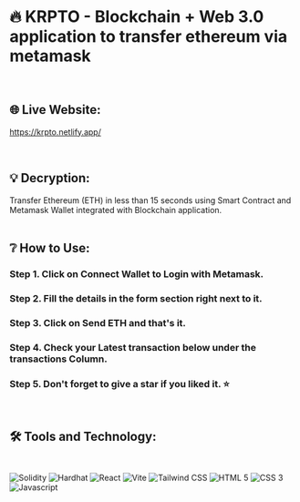 # 🔥 KRPTO - Blockchain + Web 3.0 application to transfer ethereum via metamask <br/>
<br/>

## 🌐 Live Website:

https://krpto.netlify.app/

<br>

## 💡 Decryption:<br/>
Transfer Ethereum (ETH) in less than 15 seconds using Smart Contract and Metamask Wallet integrated with Blockchain application.<br/><br/>

## ❔ How to Use:<br/>

### Step 1. Click on Connect Wallet to Login with Metamask.<br/>
### Step 2. Fill the details in the form section right next to it.<br/>
### Step 3. Click on Send ETH and that's it.<br/>
### Step 4. Check your Latest transaction below under the transactions Column.<br/>
### Step 5. Don't forget to give a star if you liked it. ⭐<br/>
<br/>

## 🛠 Tools and Technology:<br><br>

![Solidity](https://img.shields.io/badge/Solidity-e6e6e6?style=for-the-badge&logo=solidity&logoColor=black)
![Hardhat](https://img.shields.io/badge/Hardhat-323330?style=for-the-badge&logo=hardhat&logoColor=F7DF1E)
![React](https://img.shields.io/badge/react-%2320232a.svg?style=for-the-badge&logo=react&logoColor=%2361DAFB) 
![Vite](https://img.shields.io/badge/Vite-B73BFE?style=for-the-badge&logo=vite&logoColor=FFD62E)
![Tailwind CSS](https://img.shields.io/badge/Tailwind_CSS-38B2AC?style=for-the-badge&logo=tailwind-css&logoColor=white)
![HTML 5](https://img.shields.io/badge/HTML5-E34F26?style=for-the-badge&logo=html5&logoColor=white)
![CSS 3](https://img.shields.io/badge/CSS3-1572B6?style=for-the-badge&logo=css3&logoColor=white)
![Javascript](https://img.shields.io/badge/JavaScript-323330?style=for-the-badge&logo=javascript&logoColor=F7DF1E)


<br/>
